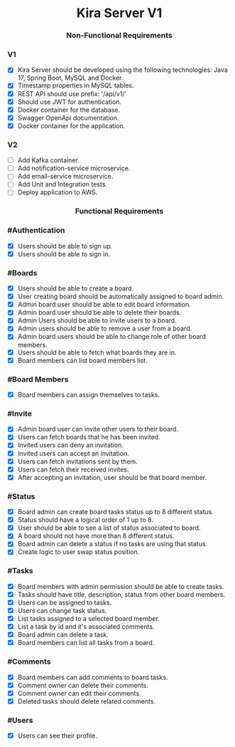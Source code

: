 <h1 align="center"> 
	Kira Server V1
</h1>

<h3 align="center"> 
	Non-Functional Requirements
</h3>

### V1
- [x] Kira Server should be developed using the following technologies: Java 17, Spring Boot, MySQL and Docker.
- [x] Timestamp properties in MySQL tables.
- [x] REST API should use prefix: '/api/v1/'
- [x] Should use JWT for authentication.
- [x] Docker container for the database.
- [x] Swagger OpenApi documentation.
- [x] Docker container for the application.

### V2
- [ ] Add Kafka container.
- [ ] Add notification-service microservice.
- [ ] Add email-service microservice.
- [ ] Add Unit and Integration tests.
- [ ] Deploy application to AWS.

<h3 align="center"> 
	Functional Requirements
</h3>

### #Authentication

- [x] Users should be able to sign up.
- [x] Users should be able to sign in.

### #Boards

- [x] Users should be able to create a board.
- [x] User creating board should be automatically assigned to board admin.
- [x] Admin board user should be able to edit board information.
- [x] Admin board user should be able to delete their boards.
- [x] Admin Users should be able to invite users to a board.
- [x] Admin users should be able to remove a user from a board.
- [x] Admin board users should be able to change role of other board members.
- [x] Users should be able to fetch what boards they are in.
- [x] Board members can list board members list.

### #Board Members
- [x] Board members can assign themselves to tasks.

### #Invite

- [x] Admin board user can invite other users to their board.
- [x] Users can fetch boards that he has been invited.
- [x] Invited users can deny an invitation.
- [x] Invited users can accept an invitation.
- [x] Users can fetch invitations sent by them.
- [x] Users can fetch their received invites.
- [x] After accepting an invitation, user should be that board member.

### #Status

- [x] Board admin can create board tasks status up to 8 different status.
- [x] Status should have a logical order of 1 up to 8.
- [x] User should be able to see a list of status associated to board.
- [x] A board should not have more than 8 different status.
- [x] Board admin can delete a status if no tasks are using that status.
- [x] Create logic to user swap status position.

### #Tasks

- [x] Board members with admin permission should be able to create tasks.
- [x] Tasks should have title, description, status from other board members.
- [x] Users can be assigned to tasks.
- [x] Users can change task status.
- [x] List tasks assigned to a selected board member.
- [x] List a task by id and it's associated comments.
- [x] Board admin can delete a task.
- [x] Board members can list all tasks from a board.

### #Comments

- [x] Board members can add comments to board tasks.
- [x] Comment owner can delete their comments.
- [x] Comment owner can edit their comments.
- [x] Deleted tasks should delete related comments.

### #Users

- [x] Users can see their profile.
